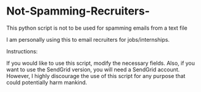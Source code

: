 Not-Spamming-Recruiters-
==========================

This python script is not to be used for spamming emails from a text file

I am personally using this to email recruiters for jobs/internships. 


Instructions:

If you would like to use this script, modify the necessary fields. Also, if you want to use the SendGrid version, you will need a SendGrid account. However, I highly discourage the use of this script for any purpose that could potentially harm mankind. 
